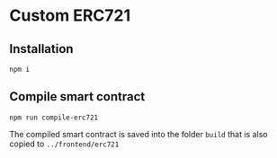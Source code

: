 # Custom ERC721

## Installation

`npm i`

## Compile smart contract

`npm run compile-erc721`

The compiled smart contract is saved into the folder `build` that is also copied to `../frontend/erc721`
